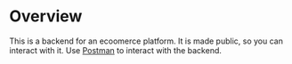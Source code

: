 # Overview
This is a backend for an ecoomerce platform. It is made public, so you can interact with it. Use [Postman](www.postman.com) to interact with the backend.
